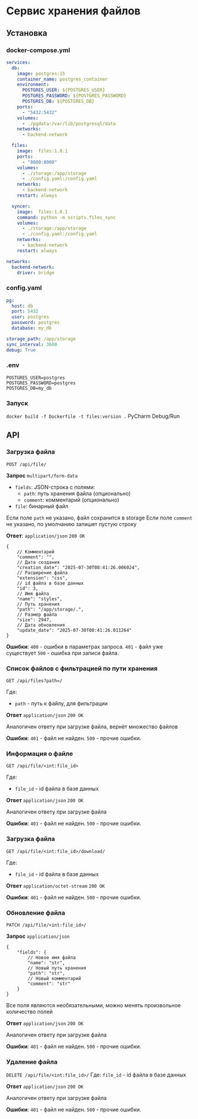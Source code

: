 # Сервис хранения файлов

## Установка

### docker-compose.yml

```yaml
services:
  db:
    image: postgres:15
    container_name: postgres_container
    environment:
      POSTGRES_USER: ${POSTGRES_USER}
      POSTGRES_PASSWORD: ${POSTGRES_PASSWORD}
      POSTGRES_DB: ${POSTGRES_DB}
    ports:
      - "5432:5432"
    volumes:
      - ./pgdata:/var/lib/postgresql/data
    networks:
      - backend-network

  files:
    image:  files:1.0.1
    ports:
      - "8000:8000"
    volumes:
      - ./storage:/app/storage
      - ./config.yaml:/config.yaml
    networks:
      - backend-network
    restart: always

  syncer:
    image:  files:1.0.1
    command: python -m scripts.files_sync
    volumes:
      - ./storage:/app/storage
      - ./config.yaml:/config.yaml
    networks:
      - backend-network
    restart: always

networks:
  backend-network:
    driver: bridge
```

### config.yaml
```yaml
pg:
  host: db
  port: 5432
  user: postgres
  password: postgres
  database: my_db

storage_path: /app/storage
sync_interval: 3600
debug: True

```

### .env
```dotenv
POSTGRES_USER=postgres
POSTGRES_PASSWORD=postgres
POSTGRES_DB=my_db
```

### Запуск
`docker build -f Dockerfile -t files:version .`
PyCharm Debug/Run 

## API

### Загрузка файла

`POST /api/file/`

**Запрос** `multipart/form-data`
- `fields`: JSON-строка с полями:
  - `path`: путь хранения файла (опционально)
  - `comment`: комментарий (опционально)
- `file`: бинарный файл

Если поле `path` не указано, файл сохранится в storage
Если поле `comment` не указано, по умолчанию запишет пустую строку

**Ответ**: `application/json` `200 OK`

```json5
{
    // Комментарий
    "comment": "",
    // Дата создания
    "creation_date": "2025-07-30T08:41:26.006024",
    // Расширение файла
    "extension": "css",
    // id файла в базе данных
    "id": 3,
    // Имя файла
    "name": "styles",
    // Путь хранения
    "path": "/app/storage/.",
    // Размер файла
    "size": 2947,
    // Дата обновления
    "update_date": "2025-07-30T08:41:26.011264"
}
```

**Ошибки**:
`400` - ошибки в параметрах запроса.
`401` - файл уже существует
`500` - ошибка при записи файла.

### Список файлов с фильтрацией по пути хранения

`GET /api/files?path=/`

Где:
* `path` - путь к файлу, для фильтрации

**Ответ** `application/json` `200 OK`

Аналогичен ответу при загрузке файла, вернёт множество файлов

**Ошибки**:
`401` - файл не найден.
`500` - прочие ошибки.

### Информация о файле

`GET /api/file/<int:file_id>`

Где:
* `file_id` - id файла в базе данных

**Ответ** `application/json` `200 OK`

Аналогичен ответу при загрузке файла

**Ошибки**:
`401` - файл не найден.
`500` - прочие ошибки.

### Загрузка файла

`GET /api/file/<int:file_id>/download/`

Где:
* `file_id` - id файла в базе данных

**Ответ** `application/octet-stream` `200 OK`

**Ошибки**:
`401` - файл не найден.
`500` - прочие ошибки.

### Обновление файла

`PATCH /api/file/<int:file_id>/`

**Запрос** `application/json`
```json5
{
    "fields": {
        // Новое имя файла
        "name": "str",
        // Новый путь хранения
        "path": "str",
        // Новый комментарий
        "comment": "str"
    }
}
```
Все поля являются необязательными, можно менять произвольное количество полей

**Ответ** `application/json` `200 OK`

Аналогичен ответу при загрузке файла

**Ошибки**:
`401` - файл не найден.
`500` - прочие ошибки.

### Удаление файла
`DELETE /api/file/<int:file_id>/`
Где:
`file_id` - id файла в базе данных

**Ответ** `application/json` `200 OK`

Аналогичен ответу при загрузке файла

**Ошибки**:
`401` - файл не найден.
`500` - прочие ошибки.
